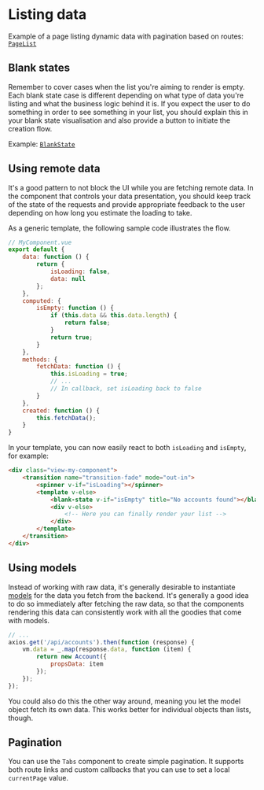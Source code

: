 
# Listing data

Example of a page listing dynamic data with pagination based on routes: [`PageList`](https://github.com/Eiskis/bellevue/blob/master/src/components/pages/PageList.vue)

## Blank states

Remember to cover cases when the list you're aiming to render is empty. Each blank state case is different depending on what type of data you're listing and what the business logic behind it is. If you expect the user to do something in order to see something in your list, you should explain this in your blank state visualisation and also provide a button to initiate the creation flow.

Example: [`BlankState`](https://github.com/Eiskis/bellevue/blob/master/src/components/snippets/BlankState.vue)

## Using remote data

It's a good pattern to not block the UI while you are fetching remote data. In the component that controls your data presentation, you should keep track of the state of the requests and provide appropriate feedback to the user depending on how long you estimate the loading to take.

As a generic template, the following sample code illustrates the flow.

```js
// MyComponent.vue
export default {
	data: function () {
		return {
			isLoading: false,
			data: null
		};
	},
	computed: {
		isEmpty: function () {
			if (this.data && this.data.length) {
				return false;
			}
			return true;
		}
	},
	methods: {
		fetchData: function () {
			this.isLoading = true;
			// ...
			// In callback, set isLoading back to false
		}
	},
	created: function () {
		this.fetchData();
	}
}
```

In your template, you can now easily react to both `isLoading` and `isEmpty`, for example:

```html
<div class="view-my-component">
	<transition name="transition-fade" mode="out-in">
		<spinner v-if="isLoading"></spinner>
		<template v-else>
			<blank-state v-if="isEmpty" title="No accounts found"></blank-state>
			<div v-else>
				<!-- Here you can finally render your list -->
			</div>
		</template>
	</transition>
</div>
```

## Using models

Instead of working with raw data, it's generally desirable to instantiate [models](../app/models.md) for the data you fetch from the backend. It's generally a good idea to do so immediately after fetching the raw data, so that the components rendering this data can consistently work with all the goodies that come with models.

```js
// ...
axios.get('/api/accounts').then(function (response) {
	vm.data = _.map(response.data, function (item) {
		return new Account({
			propsData: item
		});
	});
});
```

You could also do this the other way around, meaning you let the model object fetch its own data. This works better for individual objects than lists, though.

## Pagination

You can use the `Tabs` component to create simple pagination. It supports both route links and custom callbacks that you can use to set a local `currentPage` value.
